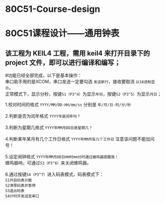 # 80C51-Course-design
80C51课程设计——通用钟表
========================

该工程为 KEIL4 工程，需用 keil4 来打开目录下的 project 文件，即可以进行编译和编写；
------------------------------

#功能已经全部完成，以下是基本操作：<br>
串口助手用的是XCOM，串口发送一定要勾选 `发送新行`，接收要取消 `以16进制显示`。<br>
正常模式下，显示分秒，按键`S1（P3^4）`为显示`年份`，按键`S2（P3^5）`为显示`月日`；<br>

1.校对时间的格式  `YYYY/MM/DD-HH/mm/ss` 分别是 `年/月/日-时/分/秒`<br>
<br>
2.判断是否为闰年格式   `YYYY年是闰年吗？`<br>
<br>
3.判断为星期几格式     `YYYY年MM月DD日是星期几？`<br>
<br>
4.判断某年某月有几个工作日格式    `YYYY年MM月有几个工作日` 注意该问题不能加问号！<br>
<br>
5.设定闹钟格式               `YYYY年MM月DD日HH时mm分时通过蜂鸣器提醒我！`<br>
	蜂鸣器响，可通过`S3（P3^6）`来关闭蜂鸣器。<br>
<br>
6.通过按键`S4（P3^7）`进入码表模式，码表模式下：<br>
		`S1开启码表计数`<br>
		`S2清零码表并暂停`<br>
		`S3退出码表`<br>
		`S4计时并发送至串口`<br>


